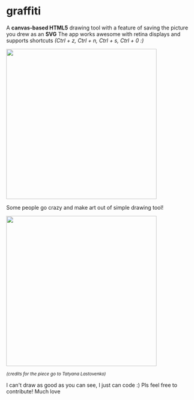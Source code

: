 # graffiti
A <b>canvas-based HTML5</b> drawing tool with a feature of saving the picture you drew as an <b>SVG</b>
The app works awesome with retina displays and supports shortcuts 
<i>(Ctrl + z, Ctrl + n, Ctrl + s, Ctrl + 0 :)</i>

<img src="http://i.imgur.com/n2uax31.png" width="400" />

Some people go crazy and make art out of simple drawing tool!

<img src="http://cs305612.vk.me/v305612225/369f/11WhVDW4ig0.jpg" width="400" />

<i><small>(credits for the piece go to Tatyana Lastovenko)</small></i>

I can't draw as good as you can see, I just can code :)
Pls feel free to contribute! Much love

